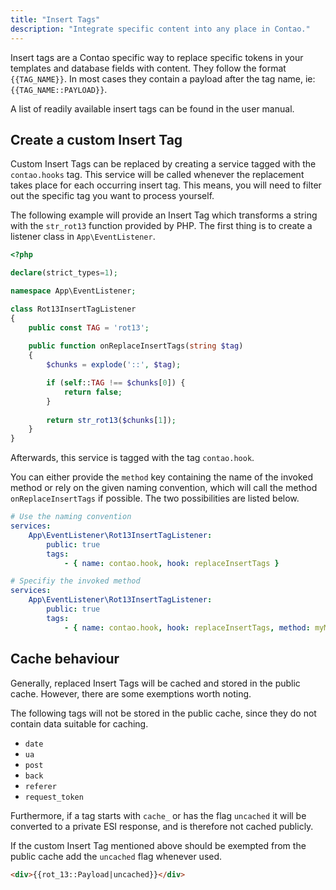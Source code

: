 ```yaml
---
title: "Insert Tags"
description: "Integrate specific content into any place in Contao."
---
```


Insert tags are a Contao specific way to replace specific tokens in your templates
and database fields with content. They follow the format `{{TAG_NAME}}`. In most
cases they contain a payload after the tag name, ie: `{{TAG_NAME::PAYLOAD}}`.

A list of readily available insert tags can be found in the user manual.

## Create a custom Insert Tag

Custom Insert Tags can be replaced by creating a service tagged with the `contao.hooks`
tag. This service will be called whenever the replacement takes place for each
occurring insert tag. This means, you will need to filter out the specific tag
you want to process yourself.

The following example will provide an Insert Tag which transforms a string with
the `str_rot13` function provided by PHP. The first thing is to create a
listener class in `App\EventListener`.

```php
<?php

declare(strict_types=1);

namespace App\EventListener;

class Rot13InsertTagListener
{
    public const TAG = 'rot13';
    
    public function onReplaceInsertTags(string $tag)
    {
        $chunks = explode('::', $tag);

        if (self::TAG !== $chunks[0]) {
            return false;
        }
        
        return str_rot13($chunks[1]);
    }
}
```

Afterwards, this service is tagged with the tag `contao.hook`.

You can either provide the `method` key containing the name of the invoked method
or rely on the given naming convention, which will call the method `onReplaceInsertTags`
if possible. The two possibilities are listed below.

```yml
# Use the naming convention
services:
    App\EventListener\Rot13InsertTagListener:
        public: true
        tags:
            - { name: contao.hook, hook: replaceInsertTags }
```

```yml
# Specifiy the invoked method
services:
    App\EventListener\Rot13InsertTagListener:
        public: true
        tags:
            - { name: contao.hook, hook: replaceInsertTags, method: myMethod }
```


## Cache behaviour

Generally, replaced Insert Tags will be cached and stored in the public cache.
However, there are some exemptions worth noting.

The following tags will not be stored in the public cache, since they do not contain
data suitable for caching.

* `date`
* `ua`
* `post`
* `back`
* `referer`
* `request_token`

Furthermore, if a tag starts with `cache_` or has the flag `uncached` it will be
converted to a private ESI response, and is therefore not cached publicly.

If the custom Insert Tag mentioned above should be exempted from the public cache
add the `uncached` flag whenever used.

```html
<div>{{rot_13::Payload|uncached}}</div>
```
